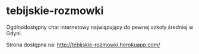 # tebijskie-rozmowki

Ogólnodostępny chat internetowy najwiązujący do pewnej szkoły średniej w Gdyni.

Strona dostępna na: http://tebijskie-rozmowki.herokuapp.com/
